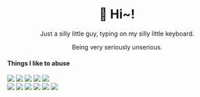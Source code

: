 <h1 align="center">👋 Hi~!</h1>

<p align="center">Just a silly little guy, typing on my silly little keyboard.</p>
<p align="center">Being very seriously unserious.</p>



<h4> Things I like to abuse </h4>
<p>
  <img src="https://img.shields.io/badge/Rust-black?style=for-the-badge&logo=rust">
  <img src="https://img.shields.io/badge/PYTHON%20-blue.svg?style=for-the-badge&logo=python&logoColor=white"/>
  <img src="https://img.shields.io/badge/JAVASCRIPT%20-yellow.svg?style=for-the-badge&logo=javascript&logoColor=white"/>
  <img src="https://img.shields.io/badge/typescript%20-blue.svg?style=for-the-badge&logo=typescript&logoColor=white"/>
  <img src="https://img.shields.io/badge/NODE.JS%20-green.svg?style=for-the-badge&logo=node.js&logoColor=white"/>
  <br/>
  <img src="https://img.shields.io/badge/React%20-teal.svg?style=for-the-badge&logo=react&logoColor=white"/>
  <img src="https://img.shields.io/badge/Svelte%20-white.svg?style=for-the-badge&logo=svelte&logoColor=orange"/>
  <img src="https://img.shields.io/badge/EXPRESS.JS%20-orange.svg?style=for-the-badge&logo=express&logoColor=white"/>
  <img src="https://img.shields.io/badge/HTML5%20-%23E34F26.svg?style=for-the-badge&logo=html5&logoColor=white"/>
<!--   <br/> -->
  <img src="https://img.shields.io/badge/CSS%20-blue.svg?style=for-the-badge&logo=css3&logoColor=white"/>
  <img src="https://img.shields.io/badge/tailwind%20-teal.svg?style=for-the-badge&logo=tailwindcss&logoColor=white"/>
</p>
